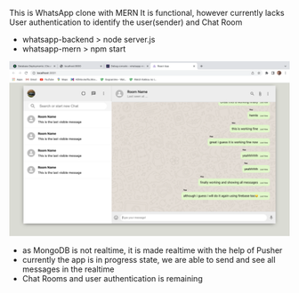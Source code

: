 This is WhatsApp clone with MERN
It is functional, however currently lacks User authentication to identify the user(sender) and Chat Room

- whatsapp-backend > node server.js
- whatsapp-mern    > npm start

<img src="whatsapp-mern/public/images/screenshot.png" width="800">

- as MongoDB is not realtime, it is made realtime with the help of Pusher
- currently the app is in progress state, we are able to send and see all messages in the realtime
- Chat Rooms and user authentication is remaining
